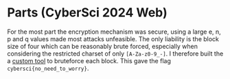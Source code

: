 # Parts (CyberSci 2024 Web)

For the most part the encryption mechanism was secure, using a large e, n, p and q values made most attacks unfeasible. The only liability is the block size of four which can be reasonably brute forced, especially when considering the restricted charset of only `[A-Za-z0-9_-]`. I therefore built the a [custom tool](rsa_bruteforce_tool.py) to bruteforce each block. This gave the flag `cybersci{no_need_to_worry}`.